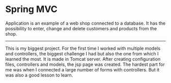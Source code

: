 # Spring MVC
Application is an example of a web shop connected to a database. 
It has the possibility to enter, change and delete customers and products from the shop.
<hr>
This is my biggest project.
For the first time I worked with multiple models and controllers, the biggest challenge I had but also the one from which I learned the most.
It is made in Tomcat server. 
After creating configuration files, controllers and models, the jsp page was created. 
The hardest part for me was when I connected a large number of forms with controllers.
But it was also a good lesson to learn.
